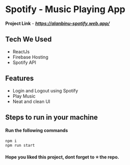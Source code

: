 

# Spotify - Music Playing App

**Project Link** - ***https://alanbinu-spotify.web.app/***

## Tech We Used

- ReactJs
- Firebase Hosting
- Spotify API


## Features

- Login and Logout using Spotify
- Play Music
- Neat and clean UI

## Steps to run in your machine

#### Run the following commands
```
npm i
npm run start
```




#### Hope you liked this project, dont forget to ⭐ the repo.
